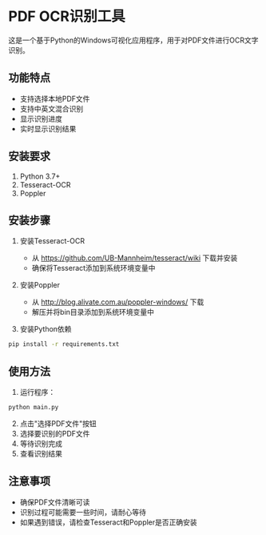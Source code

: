 # PDF OCR识别工具

这是一个基于Python的Windows可视化应用程序，用于对PDF文件进行OCR文字识别。

## 功能特点

- 支持选择本地PDF文件
- 支持中英文混合识别
- 显示识别进度
- 实时显示识别结果

## 安装要求

1. Python 3.7+
2. Tesseract-OCR
3. Poppler

## 安装步骤

1. 安装Tesseract-OCR
   - 从 https://github.com/UB-Mannheim/tesseract/wiki 下载并安装
   - 确保将Tesseract添加到系统环境变量中

2. 安装Poppler
   - 从 http://blog.alivate.com.au/poppler-windows/ 下载
   - 解压并将bin目录添加到系统环境变量中

3. 安装Python依赖
```bash
pip install -r requirements.txt
```

## 使用方法

1. 运行程序：
```bash
python main.py
```

2. 点击"选择PDF文件"按钮
3. 选择要识别的PDF文件
4. 等待识别完成
5. 查看识别结果

## 注意事项

- 确保PDF文件清晰可读
- 识别过程可能需要一些时间，请耐心等待
- 如果遇到错误，请检查Tesseract和Poppler是否正确安装 